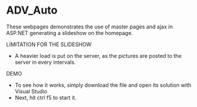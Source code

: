 ADV_Auto
========

These webpages demonstrates the use of master pages and ajax in ASP.NET generating a slideshow on the homepage.

LIMITATION FOR THE SLIDESHOW
- A heavier load is put on the server, as the pictures are posted to the server in every intervals.


DEMO
- To see how it works, simply download the file and open its solution with Visual Studio
- Next, hit ctrl f5 to start it.
